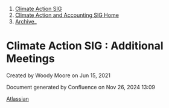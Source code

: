 1. [Climate Action SIG](index.html)
2. [Climate Action and Accounting SIG Home](Climate-Action-and-Accounting-SIG-Home_19005445.html)
3. [Archive\_](Archive__19006062.html)

# Climate Action SIG : Additional Meetings

Created by Woody Moore on Jun 15, 2021

Document generated by Confluence on Nov 26, 2024 13:09

[Atlassian](http://www.atlassian.com/)

